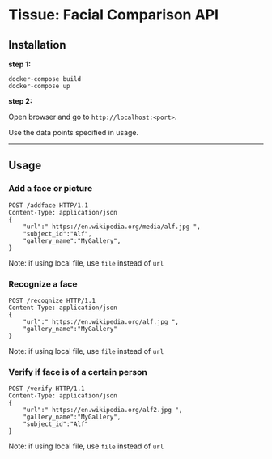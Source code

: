 # Tissue: Facial Comparison API

## Installation

**step 1:**
```
docker-compose build
docker-compose up
```

**step 2:**

Open browser and go to ```http://localhost:<port>```.

Use the data points specified in usage.

--------------
## Usage


### **Add a face or picture**
```
POST /addface HTTP/1.1
Content-Type: application/json
{
    "url":" https://en.wikipedia.org/media/alf.jpg ",
    "subject_id":"Alf",
    "gallery_name":"MyGallery",
}
```
Note: if using local file, use `file` instead of `url`


### **Recognize a face**
```
POST /recognize HTTP/1.1
Content-Type: application/json
{
    "url":" https://en.wikipedia.org/alf.jpg ",
    "gallery_name":"MyGallery"
}
```
Note: if using local file, use `file` instead of `url`


### **Verify if face is of a certain person**
```
POST /verify HTTP/1.1
Content-Type: application/json
{
    "url":" https://en.wikipedia.org/alf2.jpg ",
    "gallery_name":"MyGallery",
    "subject_id":"Alf"
}
```
Note: if using local file, use `file` instead of `url`

